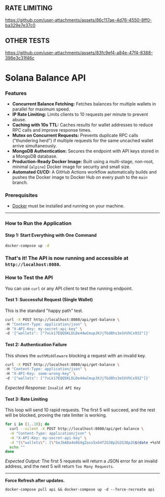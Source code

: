 
## RATE LIMITING

https://github.com/user-attachments/assets/86c117ae-4d76-4550-8ff0-ba329e7e37c0

## OTHER TESTS


https://github.com/user-attachments/assets/83fc9ef4-a84e-47f4-8388-398e3c31f46c




# Solana Balance API

### Features

- **Concurrent Balance Fetching:** Fetches balances for multiple wallets in parallel for maximum speed.
- **IP Rate Limiting:** Limits clients to 10 requests per minute to prevent abuse.
- **Caching with 10s TTL:** Caches results for wallet addresses to reduce RPC calls and improve response times.
- **Mutex on Concurrent Requests:** Prevents duplicate RPC calls ("thundering herd") if multiple requests for the same uncached wallet arrive simultaneously.
- **MongoDB Authentication:** Secures the endpoint with API keys stored in a MongoDB database.
- **Production-Ready Docker Image:** Built using a multi-stage, non-root, minimal (`alpine`) Docker image for security and small size.
- **Automated CI/CD:** A GitHub Actions workflow automatically builds and pushes the Docker image to Docker Hub on every push to the `main` branch.

### Prerequisites

- [Docker](https://www.docker.com/products/docker-desktop/) must be installed and running on your machine.

---

### How to Run the Application

#### Step 1: Start Everything with One Command

```bash
docker-compose up -d
```

### **That's it! The API is now running and accessible at `http://localhost:8080`.**

### How to Test the API

You can use `curl` or any API client to test the running endpoint.

#### Test 1: Successful Request (Single Wallet)

This is the standard "happy path" test.

```bash
curl -X POST http://localhost:8080/api/get-balance \
-H "Content-Type: application/json" \
-H "X-API-Key: my-secret-api-key" \
-d '{"wallets": ["7xLk17EQQ5KLDLDe44wCmupJKJjTGd8hs3eSVVhCx932"]}'
```

#### Test 2: Authentication Failure

This shows the `authMiddleware` blocking a request with an invalid key.

```bash
curl -X POST http://localhost:8080/api/get-balance \
-H "Content-Type: application/json" \
-H "X-API-Key: some-wrong-key" \
-d '{"wallets": ["7xLk17EQQ5KLDLDe44wCmupJKJjTGd8hs3eSVVhCx932"]}'
```

_Expected Response:_ `Invalid API Key`

#### Test 3: Rate Limiting

This loop will send 10 rapid requests. The first 5 will succeed, and the rest will be blocked, proving the rate limiter is working.

```bash
for i in {1..10}; do
  curl --silent -X POST http://localhost:8080/api/get-balance \
  -H "Content-Type: application/json" \
  -H "X-API-Key: my-secret-api-key" \
  -d "{\"wallets\": [\"GeJbA8a4e8G4gZass5xG4f2G38p2G2G38p2G$(date +%s%N)\"]}" # Unique wallet to bypass cache
  echo ""
done
```

_Expected Output:_ The first 5 requests will return a JSON error for an invalid address, and the next 5 will return `Too Many Requests`.

---

**Force Refresh after updates.**

`docker-compose pull api && docker-compose up -d --force-recreate api`
